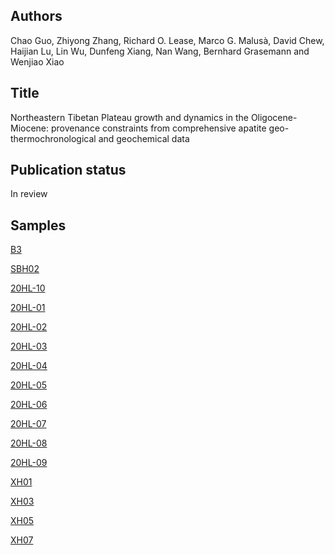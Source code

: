 ## Authors 

Chao Guo, Zhiyong Zhang, Richard O. Lease, Marco G. Malus&agrave;, David Chew, Haijian Lu, Lin Wu, Dunfeng Xiang, Nan Wang, Bernhard Grasemann and Wenjiao Xiao

## Title

Northeastern Tibetan Plateau growth and dynamics in the Oligocene-Miocene: provenance constraints from comprehensive apatite geo-thermochronological and geochemical data

## Publication status

In review

## Samples

[B3](https://isoplotr.es.ucl.ac.uk/geochron@home/ftc/public/71/1/)

[SBH02](https://isoplotr.es.ucl.ac.uk/geochron@home/ftc/public/72/1/)

[20HL-10](https://isoplotr.es.ucl.ac.uk/geochron@home/ftc/public/70/2/)

[20HL-01](https://isoplotr.es.ucl.ac.uk/geochron@home/ftc/public/61/1/)

[20HL-02](https://isoplotr.es.ucl.ac.uk/geochron@home/ftc/public/62/1/)

[20HL-03](https://isoplotr.es.ucl.ac.uk/geochron@home/ftc/public/63/1/)

[20HL-04](https://isoplotr.es.ucl.ac.uk/geochron@home/ftc/public/64/2/)

[20HL-05](https://isoplotr.es.ucl.ac.uk/geochron@home/ftc/public/65/1/)

[20HL-06](https://isoplotr.es.ucl.ac.uk/geochron@home/ftc/public/66/1/)

[20HL-07](https://isoplotr.es.ucl.ac.uk/geochron@home/ftc/public/67/1/)

[20HL-08](https://isoplotr.es.ucl.ac.uk/geochron@home/ftc/public/68/1/)

[20HL-09](https://isoplotr.es.ucl.ac.uk/geochron@home/ftc/public/69/1/)

[XH01](https://isoplotr.es.ucl.ac.uk/geochron@home/ftc/public/73/1/)

[XH03](https://isoplotr.es.ucl.ac.uk/geochron@home/ftc/public/74/1/)

[XH05](https://isoplotr.es.ucl.ac.uk/geochron@home/ftc/public/75/1/)

[XH07](https://isoplotr.es.ucl.ac.uk/geochron@home/ftc/public/76/1/)
















